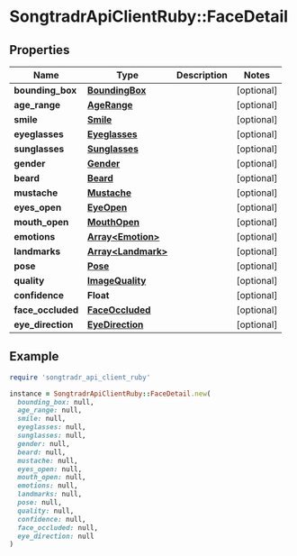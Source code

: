 # SongtradrApiClientRuby::FaceDetail

## Properties

| Name | Type | Description | Notes |
| ---- | ---- | ----------- | ----- |
| **bounding_box** | [**BoundingBox**](BoundingBox.md) |  | [optional] |
| **age_range** | [**AgeRange**](AgeRange.md) |  | [optional] |
| **smile** | [**Smile**](Smile.md) |  | [optional] |
| **eyeglasses** | [**Eyeglasses**](Eyeglasses.md) |  | [optional] |
| **sunglasses** | [**Sunglasses**](Sunglasses.md) |  | [optional] |
| **gender** | [**Gender**](Gender.md) |  | [optional] |
| **beard** | [**Beard**](Beard.md) |  | [optional] |
| **mustache** | [**Mustache**](Mustache.md) |  | [optional] |
| **eyes_open** | [**EyeOpen**](EyeOpen.md) |  | [optional] |
| **mouth_open** | [**MouthOpen**](MouthOpen.md) |  | [optional] |
| **emotions** | [**Array&lt;Emotion&gt;**](Emotion.md) |  | [optional] |
| **landmarks** | [**Array&lt;Landmark&gt;**](Landmark.md) |  | [optional] |
| **pose** | [**Pose**](Pose.md) |  | [optional] |
| **quality** | [**ImageQuality**](ImageQuality.md) |  | [optional] |
| **confidence** | **Float** |  | [optional] |
| **face_occluded** | [**FaceOccluded**](FaceOccluded.md) |  | [optional] |
| **eye_direction** | [**EyeDirection**](EyeDirection.md) |  | [optional] |

## Example

```ruby
require 'songtradr_api_client_ruby'

instance = SongtradrApiClientRuby::FaceDetail.new(
  bounding_box: null,
  age_range: null,
  smile: null,
  eyeglasses: null,
  sunglasses: null,
  gender: null,
  beard: null,
  mustache: null,
  eyes_open: null,
  mouth_open: null,
  emotions: null,
  landmarks: null,
  pose: null,
  quality: null,
  confidence: null,
  face_occluded: null,
  eye_direction: null
)
```

